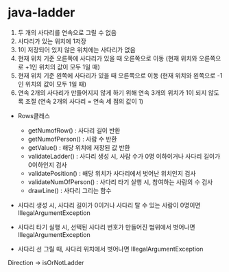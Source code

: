 # java-ladder

1. 두 개의 사다리를 연속으로 그릴 수 없음
2. 사다리가 있는 위치에 1저장
3. 1이 저장되어 있지 않은 위치에는 사다리가 없음
4. 현재 위치 기준 오른쪽에 사다리가 있을 때 오른쪽으로 이동
   (현재 위치와 오른쪽으로 +1인 위치의 값이 모두 1일 때)
5. 현재 위치 기준 왼쪽에 사다리가 있을 때 오른쪽으로 이동
   (현재 위치와 왼쪽으로 -1인 위치의 값이 모두 1일 때)
6. 연속 2개의 사다리가 만들어지지 않게 하기 위해 연속 3개의 위치가 1이 되지 않도록 조절
   (연속 2개의 사다리 = 연속 세 점의 값이 1)

- Rows클래스
  - getNumofRow() : 사다리 길이 반환
  - getNumofPerson() : 사람 수 반환
  - getValue() : 해당 위치에 저장된 값 반환
  - validateLadder() : 사다리 생성 시, 사람 수가 0명 이하이거나 사다리 길이가 0이하인지 검사
  - validatePosition() : 해당 위치가 사다리에서 벗어난 위치인지 검사
  - validateNumOfPerson() : 사다리 타기 실행 시, 참여하는 사람의 수 검사
  - drawLine() : 사다리 그리는 함수

- 사다리 생성 시, 사다리 길이가 0이거나 사다리 탈 수 있는 사람이 0명이면 IllegalArgumentException
- 사다리 타기 실행 시, 선택된 사다리 번호가 만들어진 범위에서 벗어나면 IllegalArgumentException
- 사다리 선 그릴 때, 사다리 위치에서 벗어나면 IllegalArgumentException

Direction -> isOrNotLadder